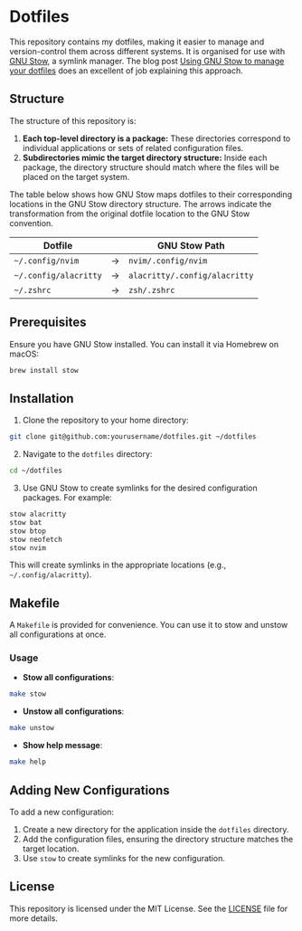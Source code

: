 # Dotfiles

This repository contains my dotfiles, making it easier to manage and version-control them across different systems. It is organised for use with [GNU Stow](https://www.gnu.org/software/stow/), a symlink manager. The blog post [Using GNU Stow to manage your dotfiles](https://brandon.invergo.net/news/2012-05-26-using-gnu-stow-to-manage-your-dotfiles.html) does an excellent of job explaining this approach.

## Structure

The structure of this repository is:

1. **Each top-level directory is a package:** These directories correspond to individual applications or sets of related configuration files.
2. **Subdirectories mimic the target directory structure:** Inside each package, the directory structure should match where the files will be placed on the target system.

The table below shows how GNU Stow maps dotfiles to their corresponding locations in the GNU Stow directory structure. The arrows indicate the transformation from the original dotfile location to the GNU Stow convention.

| Dotfile               |                                  | GNU Stow Path                 |
|-----------------------|----------------------------------|-------------------------------|
| `~/.config/nvim`      | &#8594;                          | `nvim/.config/nvim`           |
| `~/.config/alacritty` | &#8594;                          | `alacritty/.config/alacritty` |
| `~/.zshrc`            | &#8594;                          | `zsh/.zshrc`                  |

## Prerequisites

Ensure you have GNU Stow installed. You can install it via Homebrew on macOS:

```sh
brew install stow
```

## Installation

1. Clone the repository to your home directory:

```sh
git clone git@github.com:yourusername/dotfiles.git ~/dotfiles
```

2. Navigate to the `dotfiles` directory:

```sh
cd ~/dotfiles
```

3. Use GNU Stow to create symlinks for the desired configuration packages. For example:

```sh
stow alacritty
stow bat
stow btop
stow neofetch
stow nvim
```

This will create symlinks in the appropriate locations (e.g., `~/.config/alacritty`).

## Makefile

A `Makefile` is provided for convenience. You can use it to stow and unstow all configurations at once.

### Usage

- **Stow all configurations**:

```sh
make stow
```

- **Unstow all configurations**:

```sh
make unstow
```

- **Show help message**:

```sh
make help
```

## Adding New Configurations

To add a new configuration:

1. Create a new directory for the application inside the `dotfiles` directory.
2. Add the configuration files, ensuring the directory structure matches the target location.
3. Use `stow` to create symlinks for the new configuration.

## License

This repository is licensed under the MIT License. See the [LICENSE](LICENSE) file for more details.
